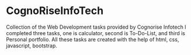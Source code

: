 # CognoRiseInfoTech
Collection of the Web Development tasks provided by Cognorise Infotech
I completed three tasks, one is calculator, second is To-Do-List, and third is Personal portfolio.
All these tasks are created with the help of html, css, javascript, bootstrap. 
